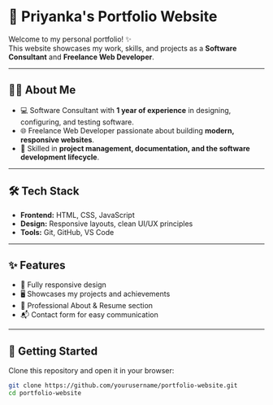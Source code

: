 # 🌟 Priyanka's Portfolio Website  

Welcome to my personal portfolio! ✨  
This website showcases my work, skills, and projects as a **Software Consultant** and **Freelance Web Developer**.  

---

## 👩‍💻 About Me  
- 💻 Software Consultant with **1 year of experience** in designing, configuring, and testing software.  
- 🌐 Freelance Web Developer passionate about building **modern, responsive websites**.  
- 📑 Skilled in **project management, documentation, and the software development lifecycle**.  

---

## 🛠 Tech Stack  
- **Frontend:** HTML, CSS, JavaScript  
- **Design:** Responsive layouts, clean UI/UX principles  
- **Tools:** Git, GitHub, VS Code  

---

## ✨ Features  
- 📱 Fully responsive design  
- 🖥️ Showcases my projects and achievements  
- 📄 Professional About & Resume section  
- 📬 Contact form for easy communication  

---

## 🚀 Getting Started  

Clone this repository and open it in your browser:  

```bash
git clone https://github.com/yourusername/portfolio-website.git
cd portfolio-website
